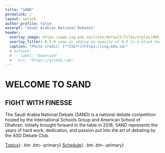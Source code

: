 ```yaml
---
title: "SAND"
permalink: /
layout: splash
author_profile: false
excerpt: "Saudi Arabian National Debates"
header:
  overlay_image: https://www.isg.edu.sa/sites/default/files/styles/d09_standard/public/2024-05/edd6cf69-07bf-4f86-bebd-f11eb55a52c3.jpeg.webp?h=e5033b73&itok=5mwOPy8u
  overlay_filter: 0.5 # same as adding an opacity of 0.5 to a black background
  caption: "Photo credit: [**ISG**](https://isg.edu.sa)"
  # actions:
  #  - label: "Download"
  #   url: "https://github.com"
---
```


# WELCOME TO SAND

## FIGHT WITH FINESSE

The Saudi Arabia National Debate (SAND) is a national debate competition hosted by the International Schools Group and American School of Dhahran. Initially brought forward to the table in 2018, SAND represents the years of hard work, dedication, and passion put into the art of debating by the ASD Debate Club.

[Topics](#about){: .btn .btn--primary}
[Schedule](#about){: .btn .btn--primary}
